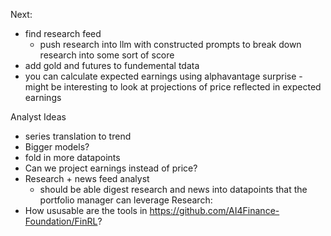 Next:
* find research feed
  * push research into llm with constructed prompts to break down research into some sort of score
* add gold and futures to fundemental tdata
* you can calculate expected earnings using alphavantage surprise - might be interesting to look at projections of price reflected in expected earnings

Analyst Ideas
* series translation to trend
* Bigger models?
* fold in more datapoints
* Can we project earnings instead of price?
* Research + news feed analyst 
  * should be able digest research and news into datapoints that the portfolio manager can leverage
Research:
* How ususable are the tools in https://github.com/AI4Finance-Foundation/FinRL?